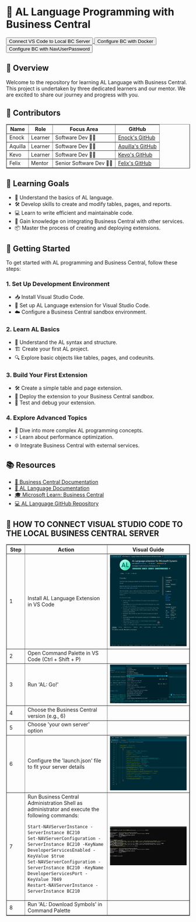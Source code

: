 <!DOCTYPE html>
<html lang="en">
<head>
  <meta charset="UTF-8">
  <meta name="viewport" content="width=device-width, initial-scale=1.0">
  <title>AL Language Programming with Business Central</title>
</head>
<body>
  <h1>🚀 AL Language Programming with Business Central</h1>
  
  <p>
    <a href="#how-to-connect-vs-code-to-the-local-business-central-server">
      <button>Connect VS Code to Local BC Server</button>
    </a>
    <a href="#configuring-bc-with-docker">
      <button>Configure BC with Docker</button>
    </a>
    <a href="#configuring-bc-with-local-server-for-navuserpassword-authentication">
      <button>Configure BC with NavUserPassword</button>
    </a>
  </p>

  <h2>🌟 Overview</h2>
  <p>
    Welcome to the repository for learning AL Language with Business Central. This project is undertaken by three dedicated learners and our mentor. We are excited to share our journey and progress with you.
  </p>

  <h2>👥 Contributors</h2>
  <table border="1" cellpadding="8" cellspacing="0" style="width: 100%; border-collapse: collapse;">
    <tr>
      <th>Name</th>
      <th>Role</th>
      <th>Focus Area</th>
      <th>GitHub</th>
    </tr>
    <tr>
      <td>Enock</td>
      <td>Learner</td>
      <td>Software Dev 🧑‍💻</td>
      <td><a href="https://github.com/kibexd">Enock's GitHub</a></td>
    </tr>
    <tr>
      <td>Aquilla</td>
      <td>Learner</td>
      <td>Software Dev 🧑‍💻</td>
      <td><a href="https://github.com/AquilaMuturi">Aquilla's GitHub</a></td>
    </tr>
    <tr>
      <td>Kevo</td>
      <td>Learner</td>
      <td>Software Dev 🧑‍💻</td>
      <td><a href="https://github.com/kelvintechsolutions">Kevo's GitHub</a></td>
    </tr>
    <tr>
      <td>Felix</td>
      <td>Mentor</td>
      <td>Senior Software Dev 🧑‍💻</td>
      <td><a href="https://github.com/MuneneFelix">Felix's GitHub</a></td>
    </tr>
  </table>

  <h2>🎯 Learning Goals</h2>
  <ul>
    <li>📘 Understand the basics of AL language.</li>
    <li>🛠️ Develop skills to create and modify tables, pages, and reports.</li>
    <li>💻 Learn to write efficient and maintainable code.</li>
    <li>🔗 Gain knowledge on integrating Business Central with other services.</li>
    <li>📦 Master the process of creating and deploying extensions.</li>
  </ul>

  <h2>🚀 Getting Started</h2>
  <p>To get started with AL programming and Business Central, follow these steps:</p>

  <h3>1. Set Up Development Environment</h3>
  <ul>
    <li>📥 Install Visual Studio Code.</li>
    <li>🔧 Set up AL Language extension for Visual Studio Code.</li>
    <li>☁️ Configure a Business Central sandbox environment.</li>
  </ul>

  <h3>2. Learn AL Basics</h3>
  <ul>
    <li>🧱 Understand the AL syntax and structure.</li>
    <li>🏗️ Create your first AL project.</li>
    <li>🔍 Explore basic objects like tables, pages, and codeunits.</li>
  </ul>

  <h3>3. Build Your First Extension</h3>
  <ul>
    <li>🛠️ Create a simple table and page extension.</li>
    <li>🚀 Deploy the extension to your Business Central sandbox.</li>
    <li>🐞 Test and debug your extension.</li>
  </ul>

  <h3>4. Explore Advanced Topics</h3>
  <ul>
    <li>🧠 Dive into more complex AL programming concepts.</li>
    <li>⚡ Learn about performance optimization.</li>
    <li>🌐 Integrate Business Central with external services.</li>
  </ul>

  <h2>📚 Resources</h2>
  <ul>
    <li><a href="https://docs.microsoft.com/en-us/dynamics365/business-central/">📘 Business Central Documentation</a></li>
    <li><a href="https://docs.microsoft.com/en-us/dynamics365/business-central/dev-itpro/developer/devenv-reference-overview">🔧 AL Language Documentation</a></li>
    <li><a href="https://learn.microsoft.com/en-us/training/browse/?products=dynamics-business-central">🎓 Microsoft Learn: Business Central</a></li>
    <li><a href="https://github.com/microsoft/AL">💻 AL Language GitHub Repository</a></li>
  </ul>

  <h2 id="how-to-connect-vs-code-to-the-local-business-central-server">🔧 HOW TO CONNECT VISUAL STUDIO CODE TO THE LOCAL BUSINESS CENTRAL SERVER</h2>
  <table border="1" cellpadding="8" cellspacing="0" style="width: 100%; border-collapse: collapse;">
    <tr>
      <th width="10%">Step</th>
      <th width="45%">Action</th>
      <th width="45%">Visual Guide</th>
    </tr>
    <tr>
      <td>1</td>
      <td>Install AL Language Extension in VS Code</td>
      <td><img src="https://raw.githubusercontent.com/Coretec-Solutions-Africa-Attachees/AL-Language-Programming/Enock/11th%20July%20Progress%2C%20Screenshots%20for%20github%20readme/Al%20extension.png" width="100%" alt="Install AL Language Extension in VS Code"></td>
    </tr>
    <tr>
      <td>2</td>
      <td>Open Command Palette in VS Code (Ctrl + Shift + P)</td>
      <td></td>
    </tr>
    <tr>
      <td>3</td>
      <td>Run 'AL: Go!'</td>
      <td><img src="https://raw.githubusercontent.com/Coretec-Solutions-Africa-Attachees/AL-Language-Programming/Enock/11th%20July%20Progress%2C%20Screenshots%20for%20github%20readme/Al%20Go.png" width="100%" alt="Run 'AL: Go!'"></td>
    </tr>
    <tr>
      <td>4</td>
      <td>Choose the Business Central version (e.g., 6)</td>
      <td></td>
    </tr>
    <tr>
      <td>5</td>
      <td>Choose 'your own server' option</td>
      <td></td>
    </tr>
    <tr>
      <td>6</td>
      <td>Configure the 'launch.json' file to fit your server details</td>
      <td><img src="https://raw.githubusercontent.com/Coretec-Solutions-Africa-Attachees/AL-Language-Programming/Enock/11th%20July%20Progress%2C%20Screenshots%20for%20github%20readme/Launch%20Json.png" width="100%" alt="Configure the 'launch.json' file"></td>
    </tr>
    <tr>
      <td>7</td>
      <td>Run Business Central Administration Shell as administrator and execute the following commands:
        <pre><code>Start-NAVServerInstance -ServerInstance BC210
Set-NAVServerConfiguration -ServerInstance BC210 -KeyName DeveloperServicesEnabled -KeyValue $true
Set-NAVServerConfiguration -ServerInstance BC210 -KeyName DeveloperServicesPort -KeyValue 7049
Restart-NAVServerInstance -ServerInstance BC210</code></pre>
      </td>
      <td><img src="https://raw.githubusercontent.com/Coretec-Solutions-Africa-Attachees/AL-Language-Programming/Enock/11th%20July%20Progress%2C%20Screenshots%20for%20github%20readme/Bc%20Cmd%20png.png" width="100%" alt="Run Business Central Administration Shell"></td>
    </tr>
    <tr>
      <td>8</td>
      <td>Run 'AL: Download Symbols' in Command Palette</td>
      <td><img src="https://raw.githubusercontent.com/Coretec-Solutions-Africa-Attachees/AL-Language-Programming/Enock/11th%20July%20Progress%2C%20Screenshots%20for%20github%20readme/Download%20Symbols
